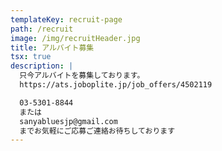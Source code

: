 ```yaml
---
templateKey: recruit-page
path: /recruit
image: /img/recruitHeader.jpg
title: アルバイト募集
tsx: true
description: |
  只今アルバイトを募集しております。
  https://ats.joboplite.jp/job_offers/4502119

  03-5301-8844
  または
  sanyabluesjp@gmail.com
  までお気軽にご応募ご連絡お待ちしております
---
```

